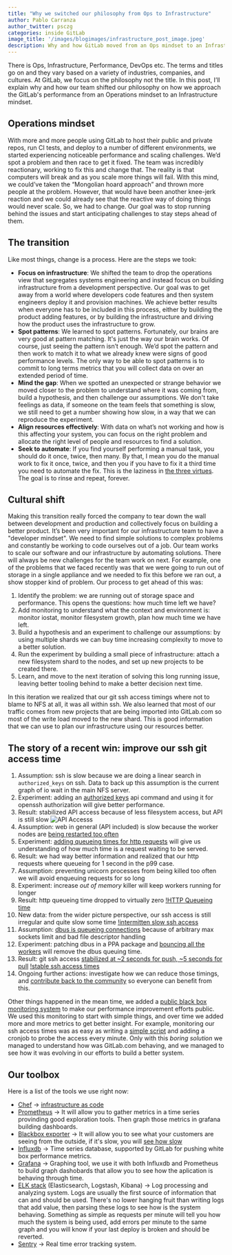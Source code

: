 ```yaml
---
title: "Why we switched our philosophy from Ops to Infrastructure"
author: Pablo Carranza
author_twitter: psczg
categories: inside GitLab
image_title: '/images/blogimages/infrastructure_post_image.jpeg'
description: Why and how GitLab moved from an Ops mindset to an Infrastructure mindset
---
```


There is Ops, Infrastructure, Performance, DevOps etc. The terms and titles go on and they vary based on a
variety of industries, companies, and cultures. At GitLab, we focus on the philosophy not the title. In this
post, I’ll explain why and how our team shifted our philosophy on how we approach the GitLab's performance
from an Operations mindset to an Infrastructure mindset.

<!-- more -->

## Operations mindset

With more and more people using GitLab to host their public and private repos, run CI tests, and deploy to a
number of different environments, we started experiencing noticeable performance and scaling challenges. We’d spot a problem and then race to get it fixed.
The team was incredibly reactionary, working to fix this and change that. The reality is that computers will
break and as you scale more things will fail. With this mind, we could’ve
taken the “Mongolian hoard approach” and thrown more people at the problem. However, that would have been
another knee-jerk reaction and we could already see that the reactive way of doing things would never scale.
So, we had to change. Our goal was to stop running behind the issues and start anticipating challenges to
stay steps ahead of them.

## The transition

Like most things, change is a process. Here are the steps we took:

* **Focus on infrastructure**: We shifted the team to drop the operations view that segregates systems engineering and instead focus on building infrastructure from a development perspective. Our goal was to get away from a world where developers code features and then system engineers deploy it and provision machines. We achieve better results when everyone has to be included in this process, either by building the product adding features, or by building the infrastructure and driving how the product uses the infrastructure to grow.
* **Spot patterns**: We learned to spot patterns. Fortunately, our brains are very good at pattern matching. It's just the way our brain works. Of course, just seeing the pattern isn’t enough. We’d spot the pattern and then work to match it to what we already knew were signs of good performance levels. The only way to be able to spot patterns is to commit to long terms metrics that you will collect data on over an extended period of time.
* **Mind the gap**: When we spotted an unexpected or strange behavior we moved closer to the problem to understand where it was coming from, build a hypothesis, and then challenge our assumptions. We don't take feelings as data, if someone on the team feels that something is slow, we still need to get a number showing how slow, in a way that we can reproduce the experiment.
* **Align resources effectively**: With data on what’s not working and how is this affecting your system, you can focus on the right problem and allocate the right level of people and resources to find a solution.
* **Seek to automate**: If you find yourself performing a manual task, you should do it once, twice, then many. By that, I mean you do the manual work to fix it once, twice, and then you if you have to fix it a third time you need to automate the fix. This is the laziness in [the three virtues](http://threevirtues.com/). The goal is to rinse and repeat, forever.

## Cultural shift

Making this transition really forced the company to tear down the wall between development and production and
collectively focus on building a better product. It’s been very important
for our infrastructure team to have a "developer mindset". We need to find simple solutions to complex problems
and constantly be working to code ourselves out of a job.
Our team works to scale our software and our infrastructure by automating solutions.
There will always be new challenges for the team work on next.
For example, one of the problems that we faced recently was that we were going to run out
of storage in a single appliance and we needed to fix this before we ran out, a show stopper kind of problem.
Our process to get ahead of this was:

1. Identify the problem: we are running out of storage space and performance. This opens the questions: how much time left we have?
1. Add monitoring to understand what the context and environment is: monitor iostat, monitor filesystem growth, plan how much time we have left.
1. Build a hypothesis and an experiment to challenge our assumptions: by using multiple shards we can buy time increasing complexity to move to a better solution.
1. Run the experiment by building a small piece of infrastructure: attach a new filesystem shard to the nodes, and set up new projects to be created there.
1. Learn, and move to the next iteration of solving this long running issue, leaving better tooling behind to make a better decision next time.

In this iteration we realized that our git ssh access timings where not to blame to NFS at all, it was all within ssh. We also learned that most of our
traffic comes from new projects that are being imported into GitLab.com so most of the write load moved to the new shard. This is good information
that we can use to plan our infrastructure using our resources better.

## The story of a recent win: improve our ssh git access time

1. Assumption: ssh is slow because we are doing a linear search in `authorized_keys` on ssh. Data to back up this assumption is the current graph of io wait in the main NFS server.
1. Experiment: adding an [authorized keys](https://gitlab.com/gitlab-com/operations/issues/99) api command and using it for openssh authorization will give better performance.
1. Result: stabilized API access because of less filesystem access, but API is still slow ![API Accesss](/images/blogimages/grape-internal-allowed-timings.png)
1. Assumption: web in general (API included) is slow because the worker nodes are [being restarted too often](https://gitlab.com/gitlab-com/operations/issues/276)
1. Experiment: [adding queueing times for http requests](https://gitlab.com/gitlab-com/operations/issues/264) will give us understanding of how much time is a request waiting to be served.
1. Result: we had way better information and realized that our http requests where queueing for 1 second in the p99 case.
1. Assumption: preventing unicorn processes from being killed too often we will avoid enqueuing requests for so long
1. Experiment: increase _out of memory_ killer will keep workers running for longer
1. Result: http queueing time dropped to virtually zero [!HTTP Queueing time](/images/blogimages/http-queue-timings.png)
1. New data: from the wider picture perspective, our ssh access is still irregular and quite slow some time [!intermitten slow ssh access](/images/blogimages/slow-ssh-access.png)
1. Assumption: [dbus is queueing connections](https://gitlab.com/gitlab-com/infrastructure/issues/290#note_13536786) because of arbitrary max sockets limit and bad file descriptor handling
1. Experiment: patching dbus in a PPA package and [bouncing all the workers](https://gitlab.com/gitlab-com/infrastructure/issues/290#note_13607928) will remove the dbus queuing time.
1. Result: git ssh access [stabilized at ~2 seconds for push, ~5 seconds for pull](https://gitlab.com/gitlab-com/infrastructure/issues/290#note_13613187) [!stable ssh access times](/images/blogimages/stable-ssh-access.png)
1. Ongoing further actions: investigate how we can reduce those timings, and [contribute back to the community](https://gitlab.com/gitlab-com/infrastructure/issues/290#note_13613213) so everyone can benefit from this.

Other things happened in the mean time, we added a [public black box monitoring system](http://monitor.gitlab.net/) to make our performance improvement efforts public. We used this monitoring to start with simple things, and over time we added more and more metrics to get better insight.
For example, monitoring our ssh access times was as easy as writing a [simple script](https://gitlab.com/gitlab-org/gitlab-monitor) and adding a cronjob to probe the access every minute. Only with this _boring solution_ we managed to understand how was GitLab.com behaving, and we managed to see how it was evolving in our efforts to build a better system.

## Our toolbox

Here is a list of the tools we use right now:

- [Chef](https://www.chef.io/chef/) -> [infrastructure as code](https://www.thoughtworks.com/es/insights/blog/infrastructure-code-reason-smile)
- [Prometheus](https://github.com/prometheus) -> It will allow you to gather metrics in a time series provinding good exploration tools. Then graph those metrics in grafana building dashboards.
- [Blackbox exporter](https://github.com/prometheus/blackbox_exporter) -> It will allow you to see what your customers are seeing from the outside, if it's slow, you will [see how slow](http://monitor.gitlab.net/dashboard/db/gitlab-status)
- [Influxdb](https://influxdata.com/) -> Time series database, supported by GitLab for pushing white box performance metrics.
- [Grafana](http://grafana.org/) -> Graphing tool, we use it with both Influxdb and Prometheus to build graph dashobards that allow you to see how the aplication is behaving through time.
- [ELK stack](https://www.elastic.co/webinars/introduction-elk-stack) (Elasticsearch, Logstash, Kibana) -> Log processing and analyzing system. Logs are usually the first source of information that can and should be used. There's no lower hanging fruit than writing logs that add value, then parsing these logs to see how is the system behaving. Something as simple as requests per minute will tell you how much the system is being used, add errors per minute to the same graph and you will know if your last deploy is broken and should be reverted.
- [Sentry](https://getsentry.com/welcome/) -> Real time error tracking system.
